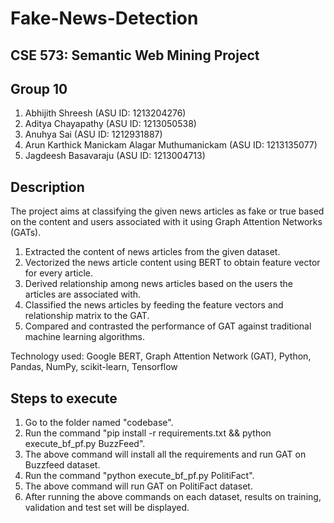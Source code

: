 # Fake-News-Detection

## CSE 573: Semantic Web Mining Project

## Group 10
1. Abhijith Shreesh (ASU ID: 1213204276)
2. Aditya Chayapathy (ASU ID: 1213050538)
3. Anuhya Sai (ASU ID: 1212931887)
4. Arun Karthick Manickam Alagar Muthumanickam (ASU ID: 1213135077)
5. Jagdeesh Basavaraju (ASU ID: 1213004713)

## Description
The project aims at classifying the given news articles as fake or true based on the content and users associated with it using Graph Attention Networks (GATs).

1. Extracted the content of news articles from the given dataset.
2. Vectorized the news article content using BERT to obtain feature vector for every article.
3. Derived relationship among news articles based on the users the articles are associated with.
4. Classified the news articles by feeding the feature vectors and relationship matrix to the GAT.
5. Compared and contrasted the performance of GAT against traditional machine learning algorithms.

Technology used: Google BERT, Graph Attention Network (GAT), Python, Pandas, NumPy, scikit-learn, Tensorflow

## Steps to execute
1. Go to the folder named "codebase".
2. Run the command "pip install -r requirements.txt && python execute_bf_pf.py BuzzFeed".
3. The above command will install all the requirements and run GAT on Buzzfeed dataset.
4. Run the command "python execute_bf_pf.py PolitiFact".
5. The above command will run GAT on PolitiFact dataset.
6. After running the above commands on each dataset, results on training, validation and test set will be displayed.
